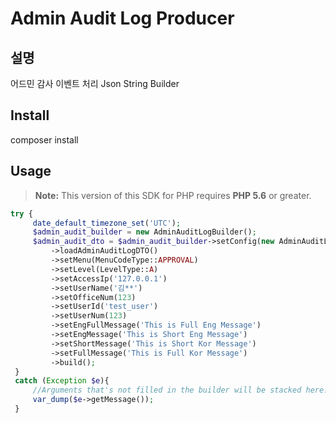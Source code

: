 # Admin Audit Log Producer

## 설명
어드민 감사 이벤트 처리 Json String Builder


## Install
composer install 

## Usage
> **Note:** This version of this SDK for PHP requires **PHP 5.6** or greater.

```php
try {
     date_default_timezone_set('UTC');
     $admin_audit_builder = new AdminAuditLogBuilder();
     $admin_audit_dto = $admin_audit_builder->setConfig(new AdminAuditLogConfig_V1())
         ->loadAdminAuditLogDTO()
         ->setMenu(MenuCodeType::APPROVAL)
         ->setLevel(LevelType::A)
         ->setAccessIp('127.0.0.1')
         ->setUserName('김**')
         ->setOfficeNum(123)
         ->setUserId('test_user')
         ->setUserNum(123)
         ->setEngFullMessage('This is Full Eng Message')
         ->setEngMessage('This is Short Eng Message')
         ->setShortMessage('This is Short Kor Message')
         ->setFullMessage('This is Full Kor Message')
         ->build();
 }
 catch (Exception $e){
     //Arguments that's not filled in the builder will be stacked here.
     var_dump($e->getMessage());
 }
```
